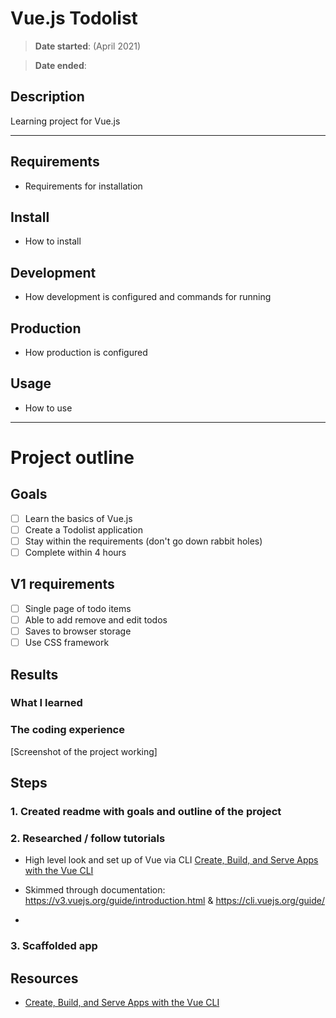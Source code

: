 # Vue.js Todolist

> **Date started**: (April 2021)

> **Date ended**:

## Description

Learning project for Vue.js

---

## Requirements

- Requirements for installation

## Install

- How to install

## Development

- How development is configured and commands for running

## Production

- How production is configured

## Usage

- How to use

---

# Project outline

## Goals

- [ ] Learn the basics of Vue.js
- [ ] Create a Todolist application
- [ ] Stay within the requirements (don't go down rabbit holes)
- [ ] Complete within 4 hours

## V1 requirements

- [ ] Single page of todo items
- [ ] Able to add remove and edit todos
- [ ] Saves to browser storage
- [ ] Use CSS framework

## Results

### What I learned

### The coding experience

[Screenshot of the project working]

## Steps

### 1. Created readme with goals and outline of the project

### 2. Researched / follow tutorials

- High level look and set up of Vue via CLI [Create, Build, and Serve Apps with the Vue CLI](https://www.youtube.com/watch?app=desktop&v=WmrawkHYMTg&feature=youtu.be)

- Skimmed through documentation: https://v3.vuejs.org/guide/introduction.html & https://cli.vuejs.org/guide/

-

### 3. Scaffolded app

## Resources

- [Create, Build, and Serve Apps with the Vue CLI](https://www.youtube.com/watch?app=desktop&v=WmrawkHYMTg&feature=youtu.be)
